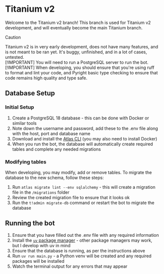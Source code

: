 # Titanium v2

Welcome to the Titanium v2 branch! This branch is used for Titanium v2 development, and will eventually become the main Titanium branch.

> [!CAUTION]
> Titanium v2 is in very early development, does not have many features, and is not meant to be ran yet. It's buggy, unfinished, and in a lot of cases, untested.
\
> [!IMPORTANT]
> You will need to run a PostgreSQL server to run the bot.
\
> [!IMPORTANT]
> When developing, you should ensure that you're using ruff to format and lint your code, and Pyright basic type checking to ensure that code remains high quality and type safe.

## Database Setup

### Initial Setup

1. Create a PostgreSQL 18 database - this can be done with Docker or similar tools
2. Note down the username and password, add these to the .env file along with the host, port and database name
3. Download and install the [Atlas CLI](https://atlasgo.io/getting-started#installation) (you may also need to install Docker)
4. When you run the bot, the database will automatically create required tables and complete any needed migrations

### Modifying tables

When developing, you may modify, add or remove tables. To migrate the database to the new schema, follow these steps:

1. Run `atlas migrate lint --env sqlalchemy` - this will create a migration file in the `/migrations` folder
2. Review the created migration file to ensure that it looks ok
3. Run the `t!admin migrate-db` command or restart the bot to migrate the database

## Running the bot

1. Ensure that you have filled out the .env file with any required information
2. Install the [`uv` package manager](https://docs.astral.sh/uv/getting-started/installation/) - other package managers may work, but I develop with uv in mind
3. Ensure that the database is running, as per the instructions above
4. Run `uv run main.py` - a Python venv will be created and any required packages will be installed
5. Watch the terminal output for any errors that may appear
